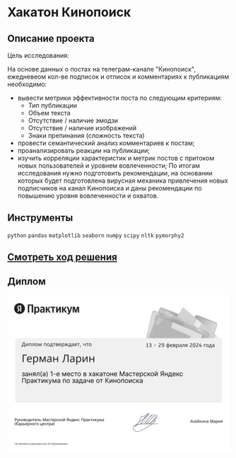 # Хакатон Кинопоиск
## Описание проекта

Цель исследования:

На основе данных о постах на телеграм-канале "Кинопоиск", ежедневеом кол-ве подписок и отписок и комментариях к публикациям необходимо:

- вывести метрики эффективности поста по следующим критериям:
  - Тип публикации
  - Объем текста
  - Отсутствие / наличие эмодзи
  - Отсутствие / наличие изображений
  - Знаки препинания (сложность текста)
- провести семантический анализ комментариев к постам;
- проанализировать реакции на публикации;
- изучить корреляции характеристик и метрик постов с притоком новых пользователей и уровнем вовлеченности;
По итогам исследования нужно подготовить рекомендации, на основании которых будет подготовлена вирусная механика привлечения новых подписчиков на канал Кинопоиска и даны рекомендации по повышению уровня вовлеченности и охватов.

## Инструменты  
 `python` `pandas` `matplotlib` `seaborn` `numpy` `scipy` `nltk` `pymorphy2`


## [Cмотреть ход решения](https://github.com/laringerman/data_analyst_portfolio/blob/main/18-kinopoisk_hackathon/kinopoisk_hackathon.ipynb)

## Диплом  
![diploma](https://github.com/laringerman/data_analyst_portfolio/blob/main/18-kinopoisk_hackathon/diploma.png)